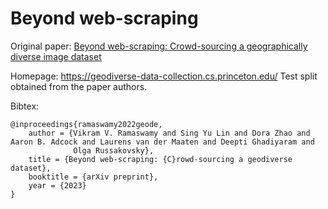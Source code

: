 # Beyond web-scraping

Original paper: [Beyond web-scraping: Crowd-sourcing a geographically diverse image dataset
](https://arxiv.org/abs/2301.02560)

Homepage: https://geodiverse-data-collection.cs.princeton.edu/
Test split obtained from the paper authors. 

Bibtex:
```
@inproceedings{ramaswamy2022geode,
    author = {Vikram V. Ramaswamy and Sing Yu Lin and Dora Zhao and Aaron B. Adcock and Laurens van der Maaten and Deepti Ghadiyaram and 
              Olga Russakovsky},
    title = {Beyond web-scraping: {C}rowd-sourcing a geodiverse dataset},
    booktitle = {arXiv preprint},
    year = {2023}
}
```
